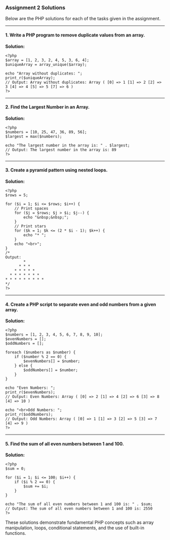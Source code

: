 ### **Assignment 2 Solutions**

Below are the PHP solutions for each of the tasks given in the assignment.

---

#### **1. Write a PHP program to remove duplicate values from an array.**

**Solution:**
```
<?php
$array = [1, 2, 3, 2, 4, 5, 3, 6, 4];
$uniqueArray = array_unique($array);

echo "Array without duplicates: ";
print_r($uniqueArray);
// Output: Array without duplicates: Array ( [0] => 1 [1] => 2 [2] => 3 [4] => 4 [5] => 5 [7] => 6 )
?>
```

---

#### **2. Find the Largest Number in an Array.**

**Solution:**
```
<?php
$numbers = [10, 25, 47, 36, 89, 56];
$largest = max($numbers);

echo "The largest number in the array is: " . $largest;
// Output: The largest number in the array is: 89
?>
```

---

#### **3. Create a pyramid pattern using nested loops.**

**Solution:**
```
<?php
$rows = 5;

for ($i = 1; $i <= $rows; $i++) {
    // Print spaces
    for ($j = $rows; $j > $i; $j--) {
        echo "&nbsp;&nbsp;";
    }
    // Print stars
    for ($k = 1; $k <= (2 * $i - 1); $k++) {
        echo "* ";
    }
    echo "<br>";
}
/*
Output:
        * 
      * * * 
    * * * * * 
  * * * * * * * 
* * * * * * * * *
*/
?>
```

---

#### **4. Create a PHP script to separate even and odd numbers from a given array.**

**Solution:**
```
<?php
$numbers = [1, 2, 3, 4, 5, 6, 7, 8, 9, 10];
$evenNumbers = [];
$oddNumbers = [];

foreach ($numbers as $number) {
    if ($number % 2 == 0) {
        $evenNumbers[] = $number;
    } else {
        $oddNumbers[] = $number;
    }
}

echo "Even Numbers: ";
print_r($evenNumbers);
// Output: Even Numbers: Array ( [0] => 2 [1] => 4 [2] => 6 [3] => 8 [4] => 10 )

echo "<br>Odd Numbers: ";
print_r($oddNumbers);
// Output: Odd Numbers: Array ( [0] => 1 [1] => 3 [2] => 5 [3] => 7 [4] => 9 )
?>
```

---

#### **5. Find the sum of all even numbers between 1 and 100.**

**Solution:**
```
<?php
$sum = 0;

for ($i = 1; $i <= 100; $i++) {
    if ($i % 2 == 0) {
        $sum += $i;
    }
}

echo "The sum of all even numbers between 1 and 100 is: " . $sum;
// Output: The sum of all even numbers between 1 and 100 is: 2550
?>
```

These solutions demonstrate fundamental PHP concepts such as array manipulation, loops, conditional statements, and the use of built-in functions.